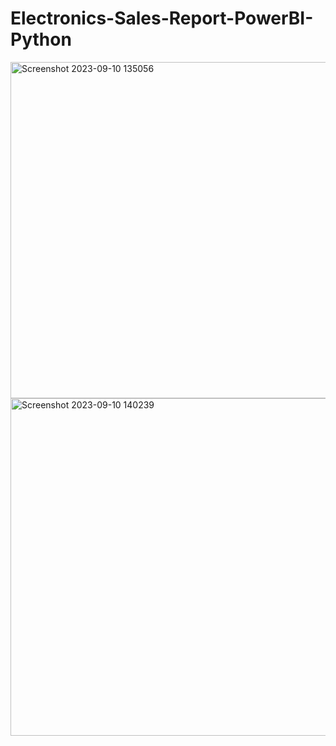 # Electronics-Sales-Report-PowerBI-Python
<img width="538" alt="Screenshot 2023-09-10 135056" src="https://github.com/dawoodshahzad07/Electronics-Sales-Report-PowerBI-Python/assets/57856214/e416463d-0c58-4008-a208-52c965d28f5b">

<img width="540" alt="Screenshot 2023-09-10 140239" src="https://github.com/dawoodshahzad07/Electronics-Sales-Report-PowerBI-Python/assets/57856214/87484fac-bb33-4109-8479-0581282d9b3d">
